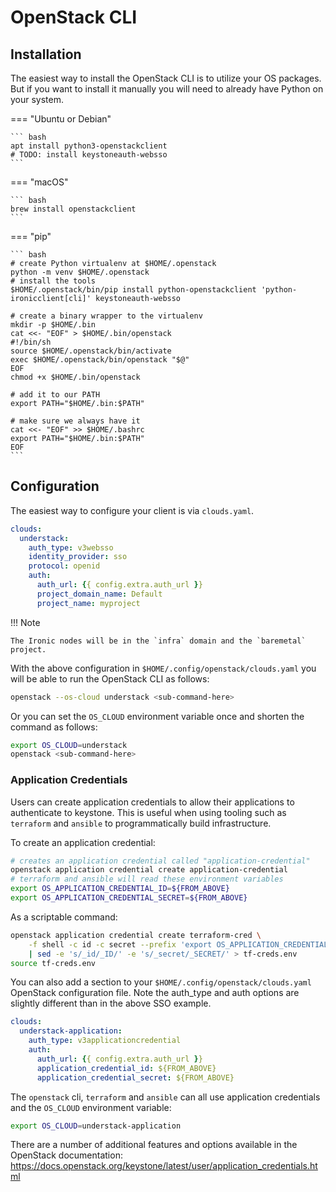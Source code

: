 # OpenStack CLI

## Installation

The easiest way to install the OpenStack CLI is to utilize your
OS packages. But if you want to install it manually you will need
to already have Python on your system.

<!-- markdownlint-capture -->
<!-- markdownlint-disable MD046 -->
=== "Ubuntu or Debian"

    ``` bash
    apt install python3-openstackclient
    # TODO: install keystoneauth-websso
    ```

=== "macOS"

    ``` bash
    brew install openstackclient
    ```

=== "pip"

    ``` bash
    # create Python virtualenv at $HOME/.openstack
    python -m venv $HOME/.openstack
    # install the tools
    $HOME/.openstack/bin/pip install python-openstackclient 'python-ironicclient[cli]' keystoneauth-websso

    # create a binary wrapper to the virtualenv
    mkdir -p $HOME/.bin
    cat <<- "EOF" > $HOME/.bin/openstack
    #!/bin/sh
    source $HOME/.openstack/bin/activate
    exec $HOME/.openstack/bin/openstack "$@"
    EOF
    chmod +x $HOME/.bin/openstack

    # add it to our PATH
    export PATH="$HOME/.bin:$PATH"

    # make sure we always have it
    cat <<- "EOF" >> $HOME/.bashrc
    export PATH="$HOME/.bin:$PATH"
    EOF
    ```
<!-- markdownlint-restore -->

## Configuration

The easiest way to configure your client is via `clouds.yaml`.

```yaml title="$HOME/.config/openstack/clouds.yaml"
clouds:
  understack:
    auth_type: v3websso
    identity_provider: sso
    protocol: openid
    auth:
      auth_url: {{ config.extra.auth_url }}
      project_domain_name: Default
      project_name: myproject
```

<!-- markdownlint-capture -->
<!-- markdownlint-disable MD046 -->
!!! Note

    The Ironic nodes will be in the `infra` domain and the `baremetal` project.
<!-- markdownlint-restore -->

With the above configuration in `$HOME/.config/openstack/clouds.yaml` you
will be able to run the OpenStack CLI as follows:

```bash
openstack --os-cloud understack <sub-command-here>
```

Or you can set the `OS_CLOUD` environment variable once and shorten the
command as follows:

```bash
export OS_CLOUD=understack
openstack <sub-command-here>
```

### Application Credentials

Users can create application credentials to allow their applications to authenticate to keystone.
This is useful when using tooling such as `terraform` and `ansible` to programmatically build infrastructure.

To create an application credential:

```sh
# creates an application credential called "application-credential"
openstack application credential create application-credential
# terraform and ansible will read these environment variables
export OS_APPLICATION_CREDENTIAL_ID=${FROM_ABOVE}
export OS_APPLICATION_CREDENTIAL_SECRET=${FROM_ABOVE}
```

As a scriptable command:

```sh
openstack application credential create terraform-cred \
    -f shell -c id -c secret --prefix 'export OS_APPLICATION_CREDENTIAL_' \
    | sed -e 's/_id/_ID/' -e 's/_secret/_SECRET/' > tf-creds.env
source tf-creds.env
```

You can also add a section to your `$HOME/.config/openstack/clouds.yaml` OpenStack configuration file.
Note the auth_type and auth options are slightly different than in the above SSO example.

```yaml title="$HOME/.config/openstack/clouds.yaml"
clouds:
  understack-application:
    auth_type: v3applicationcredential
    auth:
      auth_url: {{ config.extra.auth_url }}
      application_credential_id: ${FROM_ABOVE}
      application_credential_secret: ${FROM_ABOVE}
```

The `openstack` cli, `terraform` and `ansible` can all use application credentials and
the `OS_CLOUD` environment variable:

```bash
export OS_CLOUD=understack-application
```

There are a number of additional features and options available in the OpenStack documentation:
<https://docs.openstack.org/keystone/latest/user/application_credentials.html>
